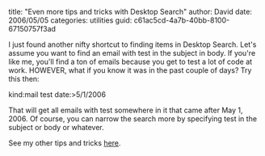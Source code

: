 
title: "Even more tips and tricks with Desktop Search"
author: David
date: 2006/05/05
categories: utilities
guid: c61ac5cd-4a7b-40bb-8100-67150757f3ad

I just found another nifty shortcut to finding items in Desktop Search. Let's assume you want to find an email with test in the subject in body. If you're like me, you'll find a ton of emails because you get to test a lot of code at work. HOWEVER, what if you know it was in the past couple of days? Try this then:

kind:mail test date:&gt;5/1/2006

That will get all emails with test somewhere in it that came after May 1, 2006. Of course, you can narrow the search more by specifying test in the subject or body or whatever.

See my other tips and tricks [here](http://feeds.feedburner.com/DavidMohundro?m=45).

